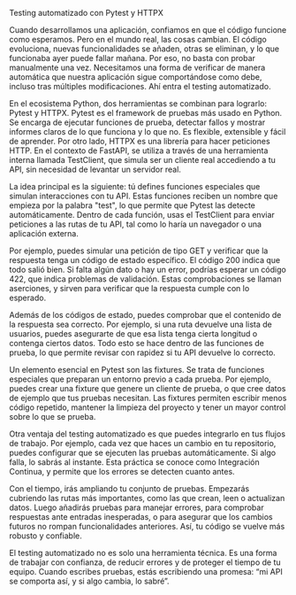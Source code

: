 Testing automatizado con Pytest y HTTPX

Cuando desarrollamos una aplicación, confiamos en que el código funcione como esperamos. Pero en el mundo real, las cosas cambian. El código evoluciona, nuevas funcionalidades se añaden, otras se eliminan, y lo que funcionaba ayer puede fallar mañana. Por eso, no basta con probar manualmente una vez. Necesitamos una forma de verificar de manera automática que nuestra aplicación sigue comportándose como debe, incluso tras múltiples modificaciones. Ahí entra el testing automatizado.

En el ecosistema Python, dos herramientas se combinan para lograrlo: Pytest y HTTPX. Pytest es el framework de pruebas más usado en Python. Se encarga de ejecutar funciones de prueba, detectar fallos y mostrar informes claros de lo que funciona y lo que no. Es flexible, extensible y fácil de aprender. Por otro lado, HTTPX es una librería para hacer peticiones HTTP. En el contexto de FastAPI, se utiliza a través de una herramienta interna llamada TestClient, que simula ser un cliente real accediendo a tu API, sin necesidad de levantar un servidor real.

La idea principal es la siguiente: tú defines funciones especiales que simulan interacciones con tu API. Estas funciones reciben un nombre que empieza por la palabra "test", lo que permite que Pytest las detecte automáticamente. Dentro de cada función, usas el TestClient para enviar peticiones a las rutas de tu API, tal como lo haría un navegador o una aplicación externa.

Por ejemplo, puedes simular una petición de tipo GET y verificar que la respuesta tenga un código de estado específico. El código 200 indica que todo salió bien. Si falta algún dato o hay un error, podrías esperar un código 422, que indica problemas de validación. Estas comprobaciones se llaman aserciones, y sirven para verificar que la respuesta cumple con lo esperado.

Además de los códigos de estado, puedes comprobar que el contenido de la respuesta sea correcto. Por ejemplo, si una ruta devuelve una lista de usuarios, puedes asegurarte de que esa lista tenga cierta longitud o contenga ciertos datos. Todo esto se hace dentro de las funciones de prueba, lo que permite revisar con rapidez si tu API devuelve lo correcto.

Un elemento esencial en Pytest son las fixtures. Se trata de funciones especiales que preparan un entorno previo a cada prueba. Por ejemplo, puedes crear una fixture que genere un cliente de prueba, o que cree datos de ejemplo que tus pruebas necesitan. Las fixtures permiten escribir menos código repetido, mantener la limpieza del proyecto y tener un mayor control sobre lo que se prueba.

Otra ventaja del testing automatizado es que puedes integrarlo en tus flujos de trabajo. Por ejemplo, cada vez que haces un cambio en tu repositorio, puedes configurar que se ejecuten las pruebas automáticamente. Si algo falla, lo sabrás al instante. Esta práctica se conoce como Integración Continua, y permite que los errores se detecten cuanto antes.

Con el tiempo, irás ampliando tu conjunto de pruebas. Empezarás cubriendo las rutas más importantes, como las que crean, leen o actualizan datos. Luego añadirás pruebas para manejar errores, para comprobar respuestas ante entradas inesperadas, o para asegurar que los cambios futuros no rompan funcionalidades anteriores. Así, tu código se vuelve más robusto y confiable.

El testing automatizado no es solo una herramienta técnica. Es una forma de trabajar con confianza, de reducir errores y de proteger el tiempo de tu equipo. Cuando escribes pruebas, estás escribiendo una promesa: “mi API se comporta así, y si algo cambia, lo sabré”.
